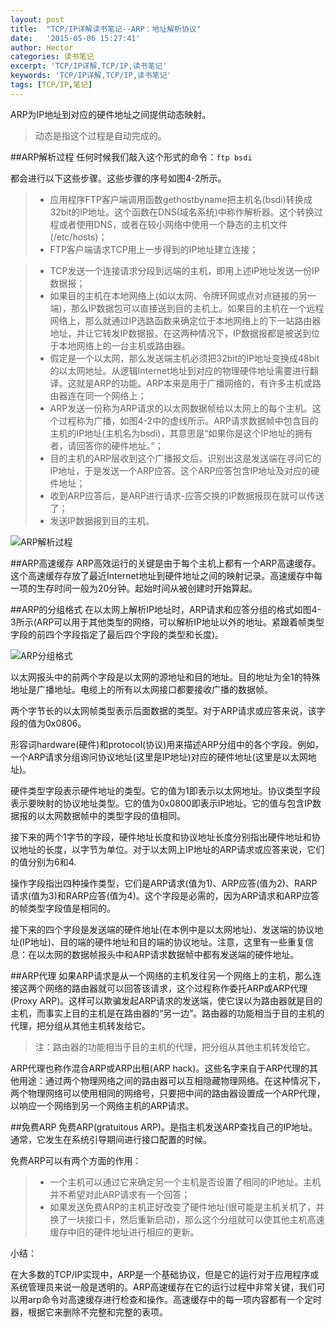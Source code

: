 ```yaml
---
layout: post
title:  "TCP/IP详解读书笔记--ARP：地址解析协议"
date:   '2015-05-06 15:27:41'
author: Hector
categories: 读书笔记
excerpt: 'TCP/IP详解,TCP/IP,读书笔记'
keywords: 'TCP/IP详解,TCP/IP,读书笔记'
tags: [TCP/IP,笔记]
---
```


ARP为IP地址到对应的硬件地址之间提供动态映射。

>动态是指这个过程是自动完成的。

##ARP解析过程
任何时候我们敲入这个形式的命令：`ftp bsdi`

都会进行以下这些步骤。这些步骤的序号如图4-2所示。

> * 应用程序FTP客户端调用函数gethostbyname把主机名(bsdi)转换成32bit的IP地址。这个函数在DNS(域名系统)中称作解析器。这个转换过程或者使用DNS，或者在较小网络中使用一个静态的主机文件(/etc/hosts)；
> * FTP客户端请求TCP用上一步得到的IP地址建立连接；

<!--more-->

> * TCP发送一个连接请求分段到远端的主机，即用上述IP地址发送一份IP数据报；
> * 如果目的主机在本地网络上(如以太网、令牌环网或点对点链接的另一端)，那么IP数据包可以直接送到目的主机上。如果目的主机在一个远程网络上，那么就通过IP选路函数来确定位于本地网络上的下一站路由器地址，并让它转发IP数据报。在这两种情况下，IP数据报都是被送到位于本地网络上的一台主机或路由器。
> * 假定是一个以太网，那么发送端主机必须把32bit的IP地址变换成48bit的以太网地址。从逻辑Internet地址到对应的物理硬件地址需要进行翻译。这就是ARP的功能。ARP本来是用于广播网络的，有许多主机或路由器连在同一个网络上；
> * ARP发送一份称为ARP请求的以太网数据帧给以太网上的每个主机。这个过程称为广播，如图4-2中的虚线所示。ARP请求数据帧中包含目的主机的IP地址(主机名为bsdi)，其意思是“如果你是这个IP地址的拥有者，请回答你的硬件地址。”；
> * 目的主机的ARP层收到这个广播报文后，识别出这是发送端在寻问它的IP地址，于是发送一个ARP应答。这个ARP应答包含IP地址及对应的硬件地址；
> * 收到ARP应答后，是ARP进行请求-应答交换的IP数据报现在就可以传送了；
> * 发送IP数据报到目的主机。

![ARP解析过程](http://7u2eqw.com1.z0.glb.clouddn.com/tcp-ip-illustrated-4-2.png)

##ARP高速缓存
ARP高效运行的关键是由于每个主机上都有一个ARP高速缓存。这个高速缓存存放了最近Internet地址到硬件地址之间的映射记录。高速缓存中每一项的生存时间一般为20分钟。起始时间从被创建时开始算起。

##ARP的分组格式
在以太网上解析IP地址时，ARP请求和应答分组的格式如图4-3所示(ARP可以用于其他类型的网络，可以解析IP地址以外的地址。紧跟着帧类型字段的前四个字段指定了最后四个字段的类型和长度)。

![ARP分组格式](http://7u2eqw.com1.z0.glb.clouddn.com/tcp-ip-illustrated-4-3.png)

以太网报头中的前两个字段是以太网的源地址和目的地址。目的地址为全1的特殊地址是广播地址。电缆上的所有以太网接口都要接收广播的数据帧。

两个字节长的以太网帧类型表示后面数据的类型。对于ARP请求或应答来说，该字段的值为0x0806。

形容词hardware(硬件)和protocol(协议)用来描述ARP分组中的各个字段。例如，一个ARP请求分组询问协议地址(这里是IP地址)对应的硬件地址(这里是以太网地址)。

硬件类型字段表示硬件地址的类型。它的值为1即表示以太网地址。协议类型字段表示要映射的协议地址类型。它的值为0x0800即表示IP地址。它的值与包含IP数据报的以太网数据帧中的类型字段的值相同。

接下来的两个1字节的字段，硬件地址长度和协议地址长度分别指出硬件地址和协议地址的长度，以字节为单位。对于以太网上IP地址的ARP请求或应答来说，它们的值分别为6和4.

操作字段指出四种操作类型，它们是ARP请求(值为1)、ARP应答(值为2)、RARP请求(值为3)和RARP应答(值为4)。这个字段是必需的，因为ARP请求和ARP应答的帧类型字段值是相同的。

接下来的四个字段是发送端的硬件地址(在本例中是以太网地址)、发送端的协议地址(IP地址)、目的端的硬件地址和目的端的协议地址。注意，这里有一些重复信息：在以太网的数据帧报头中和ARP请求数据帧中都有发送端的硬件地址。

##ARP代理
如果ARP请求是从一个网络的主机发往另一个网络上的主机，那么连接这两个网络的路由器就可以回答该请求，这个过程称作委托ARP或ARP代理(Proxy ARP)。这样可以欺骗发起ARP请求的发送端，使它误以为路由器就是目的主机，而事实上目的主机是在路由器的“另一边”。路由器的功能相当于目的主机的代理，把分组从其他主机转发给它。

>注：路由器的功能相当于目的主机的代理，把分组从其他主机转发给它。

ARP代理也称作混合ARP或ARP出租(ARP hack)。这些名字来自于ARP代理的其他用途：通过两个物理网络之间的路由器可以互相隐藏物理网络。在这种情况下，两个物理网络可以使用相同的网络号，只要把中间的路由器设置成一个ARP代理，以响应一个网络到另一个网络主机的ARP请求。

##免费ARP
免费ARP(gratuitous ARP)。是指主机发送ARP查找自己的IP地址。通常，它发生在系统引导期间进行接口配置的时候。

免费ARP可以有两个方面的作用：

> * 一个主机可以通过它来确定另一个主机是否设置了相同的IP地址。主机并不希望对此ARP请求有一个回答；
> * 如果发送免费ARP的主机正好改变了硬件地址(很可能是主机关机了，并换了一块接口卡，然后重新启动)，那么这个分组就可以使其他主机高速缓存中旧的硬件地址进行相应的更新。

小结：

在大多数的TCP/IP实现中，ARP是一个基础协议，但是它的运行对于应用程序或系统管理员来说一般是透明的。ARP高速缓存在它的运行过程中非常关键，我们可以用arp命令对高速缓存进行检查和操作。高速缓存中的每一项内容都有一个定时器，根据它来删除不完整和完整的表项。